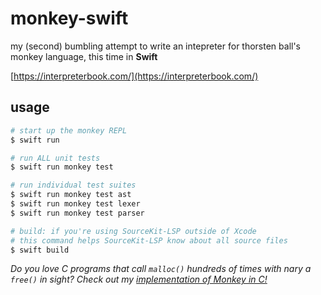 # monkey-swift

my (second) bumbling attempt to write an intepreter for thorsten ball's monkey language,
this time in **Swift**

[https://interpreterbook.com/](https://interpreterbook.com/)

## usage

```bash
# start up the monkey REPL
$ swift run

# run ALL unit tests
$ swift run monkey test

# run individual test suites
$ swift run monkey test ast
$ swift run monkey test lexer
$ swift run monkey test parser

# build: if you're using SourceKit-LSP outside of Xcode
# this command helps SourceKit-LSP know about all source files
$ swift build
```

_Do you love C programs that call `malloc()` hundreds of times with nary a `free()` in
sight? Check out my
[implementation of Monkey in C!](https://github.com/jaredh159/monkey-c)_
